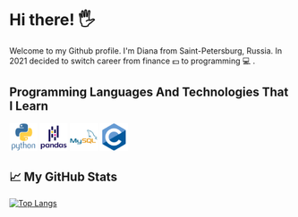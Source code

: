 # Hi there! :raised_hand_with_fingers_splayed:

Welcome to my Github profile. I'm Diana from Saint-Petersburg, Russia. In 2021 decided to switch career from finance :dollar:	 to programming :computer:	.	

## Programming Languages And Technologies That I Learn

<img src="https://raw.githubusercontent.com/devicons/devicon/master/icons/python/python-original-wordmark.svg" alt="C Logo" width="50" height="50"/> <img src="https://raw.githubusercontent.com/devicons/devicon/master/icons/pandas/pandas-original-wordmark.svg" alt="C Logo" width="50" height="50"/> <img src="https://raw.githubusercontent.com/devicons/devicon/master/icons/mysql/mysql-original-wordmark.svg" alt="C Logo" width="50" height="50"/> <img src="https://raw.githubusercontent.com/devicons/devicon/master/icons/c/c-original.svg" alt="C Logo" width="50" height="50"/>

## &#x1f4c8; My GitHub Stats

[![Top Langs](https://github-readme-stats.vercel.app/api/top-langs/?username=DianaS96&hide=java,html,css&theme=radical)](https://github.com/anuraghazra/github-readme-stats)
